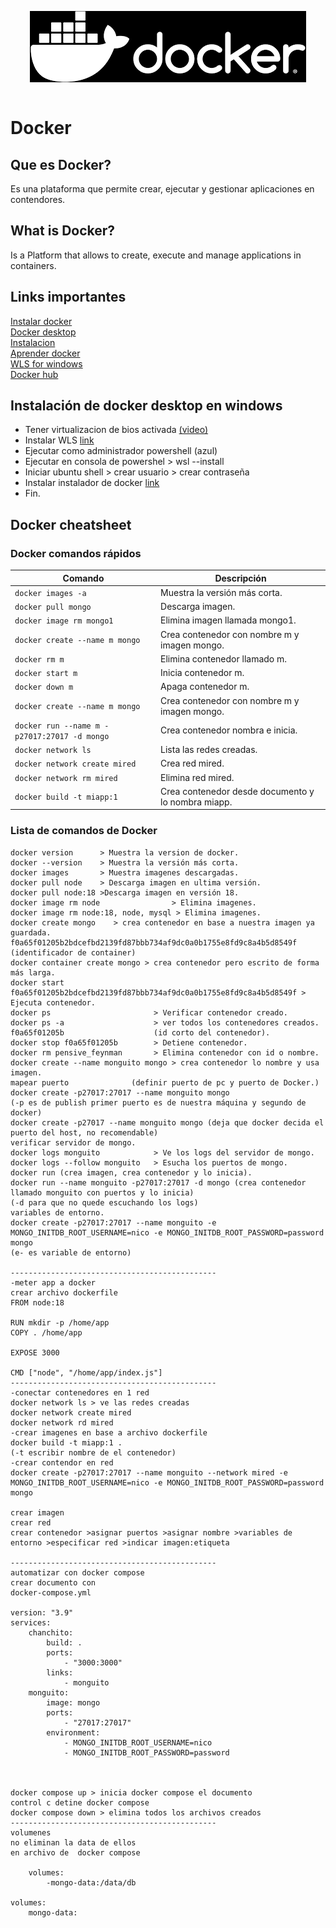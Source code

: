 <img src="image.png" alt="Docker" style="display: block; margin: 0 auto;"> <br>

# Docker 

## Que es Docker? 
Es una plataforma que permite crear, ejecutar y gestionar aplicaciones en contendores.<br>

## What is Docker?
Is a Platform that allows to create, execute and manage applications in containers.<br>

## Links importantes 
[Instalar docker](https://www.youtube.com/watch?v=jiJFDwmWrWk&ab_channel=UskoKruM2010)<br> 
[Docker desktop](https://www.docker.com/products/docker-desktop/)<br>
[Instalacion](https://docs-docker-com.translate.goog/desktop/setup/install/windows-install/?_x_tr_sl=en&_x_tr_tl=es&_x_tr_hl=es&_x_tr_pto=tc)<br>
[Aprender docker](https://www.youtube.com/watch?v=4Dko5W96WHg&ab_channel=HolaMundo)<br>
[WLS for windows](https://learn.microsoft.com/es-es/windows/wsl/install)<br>
[Docker hub](https://hub.docker.com/)<br>


## Instalación de docker desktop en windows
- Tener virtualizacion de bios activada [(video)](https://www.youtube.com/watch?v=tgH4_jkiMbc&ab_channel=EmuladoresdeAndroid) <br>
- Instalar WLS [link](https://learn.microsoft.com/es-es/windows/wsl/install) <br>
- Ejecutar como administrador powershell (azul)
- Ejecutar en consola de powershel > wsl --install <br>
- Iniciar ubuntu shell > crear usuario > crear contraseña <br>
- Instalar instalador de docker [link](https://docs-docker-com.translate.goog/desktop/setup/install/windows-install/?_x_tr_sl=en&_x_tr_tl=es&_x_tr_hl=es&_x_tr_pto=tc) <br>
- Fin. <br>

## Docker cheatsheet

### Docker comandos rápidos
| Comando                        | Descripción                                   | 
|--------------------------------|-----------------------------------------------|
| `docker images -a`             | Muestra la versión más corta.                 |
| `docker pull mongo`            | Descarga imagen.                              | 
| `docker image rm mongo1`       | Elimina imagen llamada mongo1.                | 
| `docker create --name m mongo` | Crea contenedor con nombre m y imagen mongo.  |
| `docker rm m`                  | Elimina contenedor llamado m.                 | 
| `docker start m`               | Inicia contenedor m.                          |
| `docker down m`                | Apaga contenedor m.                           |
| `docker create --name m mongo` | Crea contenedor con nombre m y imagen mongo.  |
| `docker run --name m -p27017:27017 -d mongo` | Crea contenedor nombra e inicia.  | 
| `docker network ls`            | Lista las redes creadas.                      |
| `docker network create mired`  | Crea red mired.                               |
| `docker network rm mired`      | Elimina red mired.                            |
| `docker build -t miapp:1`      | Crea contenedor desde documento y lo nombra miapp.|

### Lista de comandos de Docker 

```Docker
docker version      > Muestra la version de docker.
docker --version    > Muestra la versión más corta. 
docker images       > Muestra imagenes descargadas.
docker pull node    > Descarga imagen en ultima versión.  
docker pull node:18 >Descarga imagen en versión 18.
docker image rm node                > Elimina imagenes.
docker image rm node:18, node, mysql > Elimina imagenes.  
docker create mongo    > crea contenedor en base a nuestra imagen ya guardada.
f0a65f01205b2bdcefbd2139fd87bbb734af9dc0a0b1755e8fd9c8a4b5d8549f (identificador de container)
docker container create mongo > crea contenedor pero escrito de forma más larga. 
docker start f0a65f01205b2bdcefbd2139fd87bbb734af9dc0a0b1755e8fd9c8a4b5d8549f > Ejecuta contenedor. 
docker ps                       > Verificar contenedor creado. 
docker ps -a                    > ver todos los contenedores creados.
f0a65f01205b                    (id corto del contenedor).
docker stop f0a65f01205b        > Detiene contenedor.
docker rm pensive_feynman       > Elimina contenedor con id o nombre.
docker create --name monguito mongo > crea contenedor lo nombre y usa imagen.
mapear puerto              (definir puerto de pc y puerto de Docker.)
docker create -p27017:27017 --name monguito mongo
(-p es de publish primer puerto es de nuestra máquina y segundo de docker) 
docker create -p27017 --name monguito mongo (deja que docker decida el puerto del host, no recomendable)
verificar servidor de mongo.
docker logs monguito            > Ve los logs del servidor de mongo.
docker logs --follow monguito   > Esucha los puertos de mongo. 
docker run (crea imagen, crea contenedor y lo inicia). 
docker run --name monguito -p27017:27017 -d mongo (crea contenedor llamado monguito con puertos y lo inicia)
(-d para que no quede escuchando los logs)
variables de entorno. 
docker create -p27017:27017 --name monguito -e MONGO_INITDB_ROOT_USERNAME=nico -e MONGO_INITDB_ROOT_PASSWORD=password mongo
(e- es variable de entorno) 

----------------------------------------------
-meter app a docker
crear archivo dockerfile 
FROM node:18 

RUN mkdir -p /home/app 
COPY . /home/app

EXPOSE 3000

CMD ["node", "/home/app/index.js"]
----------------------------------------------
-conectar contenedores en 1 red 
docker network ls > ve las redes creadas
docker network create mired
docker network rd mired
-crear imagenes en base a archivo dockerfile
docker build -t miapp:1 .
(-t escribir nombre de el contenedor) 
-crear contendor en red 
docker create -p27017:27017 --name monguito --network mired -e MONGO_INITDB_ROOT_USERNAME=nico -e MONGO_INITDB_ROOT_PASSWORD=password mongo

crear imagen
crear red
crear contenedor >asignar puertos >asignar nombre >variables de entorno >especificar red >indicar imagen:etiqueta 

----------------------------------------------
automatizar con docker compose
crear documento con 
docker-compose.yml 

version: "3.9"
services: 
	chanchito: 
		build: .
		ports:
			- "3000:3000"
		links: 
			- monguito
	monguito:
		image: mongo
		ports: 
			- "27017:27017"
		environment: 
			- MONGO_INITDB_ROOT_USERNAME=nico
			- MONGO_INITDB_ROOT_PASSWORD=password 



docker compose up > inicia docker compose el documento
control c detine docker compose 
docker compose down > elimina todos los archivos creados
----------------------------------------------
volumenes 
no eliminan la data de ellos 
en archivo de  docker compose 

	volumes: 
		-mongo-data:/data/db

volumes: 
	mongo-data: 

```
